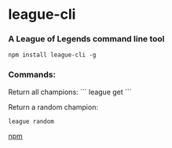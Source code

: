 <h1> league-cli </h1>

<h3> A League of Legends command line tool</h3>

```
npm install league-cli -g
```


<h3> Commands: </h3>
Return all champions: 
```
league get
```

Return a random champion:
```
league random
```
[npm](https://www.npmjs.com/package/league-cli) 
